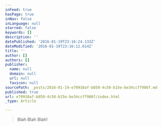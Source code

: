 ```yaml
---
inFeed: true
hasPage: true
inNav: false
inLanguage: null
starred: false
keywords: []
description: ''
datePublished: '2016-01-19T23:16:24.133Z'
dateModified: '2016-01-19T23:16:12.614Z'
title: ''
author: []
authors: []
publisher:
  name: null
  domain: null
  url: null
  favicon: null
sourcePath: _posts/2016-01-19-e70910af-b850-4c50-b15e-be34ccff986f.md
published: true
url: e70910af-b850-4c50-b15e-be34ccff986f/index.html
_type: Article

---
```

> Blah Blah Blah!